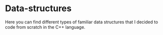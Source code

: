 # Data-structures

Here you can find different types of familiar data structures that I decided to code from scratch in the C++ language.
